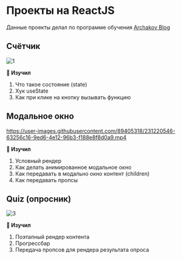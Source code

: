 # Проекты на ReactJS

Данные проекты делал по программе обучения [Archakov Blog](https://www.youtube.com/c/ArchakovBlog)

## Счётчик
![1](https://user-images.githubusercontent.com/89405318/231214196-d77346dd-7277-4e84-a5e8-8e6306c7af5a.gif)

**👀 Изучил**
1. Что такое состояние (state)
2. Хук useState
3. Как при клике на кнопку вызывать функцию

## Модальное окно
https://user-images.githubusercontent.com/89405318/231220546-63256c16-9ed6-4e12-96b3-f188e8f8d0a9.mp4



**👀 Изучил**
1. Условный рендер
2. Как делать анимированное модальное окно
3. Как передавать в модально окно контент (children)
4. Как передавать пропсы

## Quiz (опросник)
![3](https://user-images.githubusercontent.com/89405318/231215083-05cc112d-19e6-4038-a7f8-e97283895a50.gif)

**👀 Изучил**
1. Поэтапный рендер контента
2. Прогрессбар
3. Передача пропсов для рендера результата опроса
